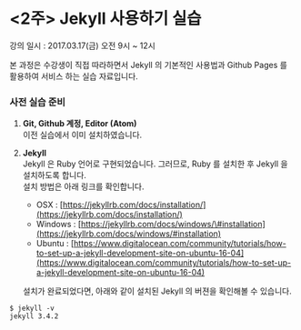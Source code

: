 # &lt;2주&gt; Jekyll 사용하기 실습

강의 일시 : 2017.03.17\(금\) 오전 9시 ~ 12시

본 과정은 수강생이 직접 따라하면서 Jekyll 의 기본적인 사용법과 Github Pages 를 활용하여 서비스 하는 실습 자료입니다.

### **사전 실습 준비**

1. **Git, Github 계정, Editor \(Atom\)**  
   이전 실습에서 이미 설치하였습니다.

2. **Jekyll**  
   Jekyll 은 Ruby 언어로 구현되었습니다. 그러므로, Ruby 를 설치한 후 Jekyll 을 설치하도록 합니다.  
   설치 방법은 아래 링크를 확인합니다.

   * OSX :  [https://jekyllrb.com/docs/installation/](https://jekyllrb.com/docs/installation/)  
   * Windows : [https://jekyllrb.com/docs/windows/\#installation](https://jekyllrb.com/docs/windows/#installation)  
   * Ubuntu : [https://www.digitalocean.com/community/tutorials/how-to-set-up-a-jekyll-development-site-on-ubuntu-16-04](https://www.digitalocean.com/community/tutorials/how-to-set-up-a-jekyll-development-site-on-ubuntu-16-04)

  
   설치가 완료되었다면, 아래와 같이 설치된 Jekyll 의 버젼을 확인해볼 수 있습니다. 

```
$ jekyll -v
jekyll 3.4.2
```




